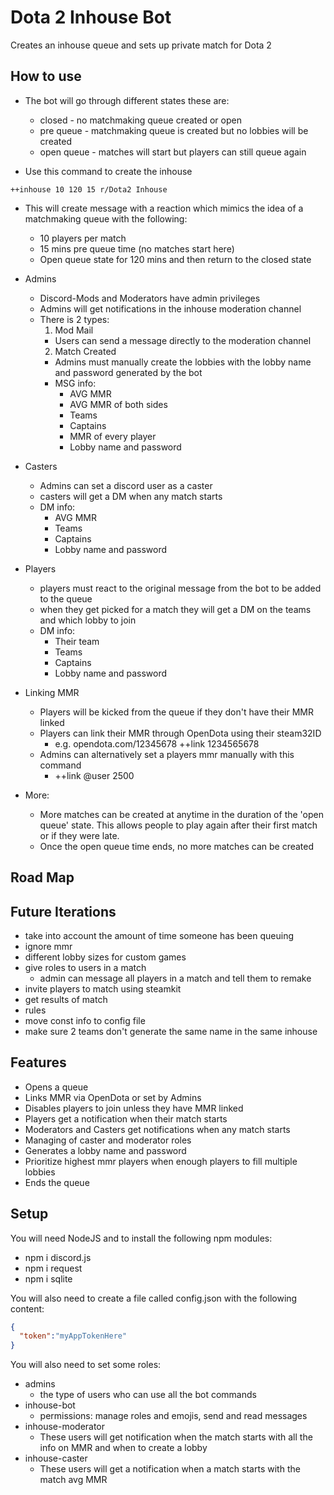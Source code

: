 # Dota 2 Inhouse Bot
Creates an inhouse queue and sets up private match for Dota 2

## How to use
* The bot will go through different states these are:
   * closed - no matchmaking queue created or open
   * pre queue - matchmaking queue is created but no lobbies will be created
   * open queue - matches will start but players can still queue again


* Use this command to create the inhouse
```
++inhouse 10 120 15 r/Dota2 Inhouse
```
* This will create message with a reaction which mimics the idea of a matchmaking queue with the following:
  * 10 players per match
  * 15 mins pre queue time (no matches start here)
  * Open queue state for 120 mins and then return to the closed state


* Admins
  * Discord-Mods and Moderators have admin privileges
  * Admins will get notifications in the inhouse moderation channel
  * There is 2 types:
    1. Mod Mail
      * Users can send a message directly to the moderation channel
    2. Match Created
      * Admins must manually create the lobbies with the lobby name and password generated by the bot
      * MSG info:
        * AVG MMR
        * AVG MMR of both sides
        * Teams
        * Captains
        * MMR of every player
        * Lobby name and password


* Casters
  * Admins can set a discord user as a caster
  * casters will get a DM when any match starts
  * DM info:
    * AVG MMR
    * Teams
    * Captains
    * Lobby name and password


* Players
  * players must react to the original message from the bot to be added to the queue
  * when they get picked for a match they will get a DM on the teams and which lobby to join
  * DM info:
     * Their team
     * Teams
     * Captains
     * Lobby name and password


* Linking MMR
  * Players will be kicked from the queue if they don't have their MMR linked
  * Players can link their MMR through OpenDota using their steam32ID
    * e.g. opendota.com/12345678 ++link 1234565678
  * Admins can alternatively set a players mmr manually with this command
    * ++link @user 2500


* More:
  * More matches can be created at anytime in the duration of the 'open queue' state. This allows people to play again after their first match or if they were late.
  * Once the open queue time ends, no more matches can be created








## Road Map


## Future Iterations
* take into account the amount of time someone has been queuing
* ignore mmr
* different lobby sizes for custom games
* give roles to users in a match
  * admin can message all players in a match and tell them to remake
* invite players to match using steamkit
* get results of match
* rules
* move const info to config file
* make sure 2 teams don't generate the same name in the same inhouse

## Features
* Opens a queue
* Links MMR via OpenDota or set by Admins
* Disables players to join unless they have MMR linked
* Players get a notification when their match starts
* Moderators and Casters get notifications when any match starts
* Managing of caster and moderator roles
* Generates a lobby name and password
* Prioritize highest mmr players when enough players to fill multiple lobbies
* Ends the queue

## Setup
You will need NodeJS and to install the following npm modules:
* npm i discord.js
* npm i request
* npm i sqlite

You will also need to create a file called config.json with the following content:
```json
{
  "token":"myAppTokenHere"
}
```
You will also need to set some roles:
* admins
  * the type of users who can use all the bot commands
* inhouse-bot
  * permissions: manage roles and emojis, send and read messages
* inhouse-moderator
  * These users will get notification when the match starts with all the info on MMR and when to create a lobby
* inhouse-caster
  * These users will get a notification when a match starts with the match avg MMR
